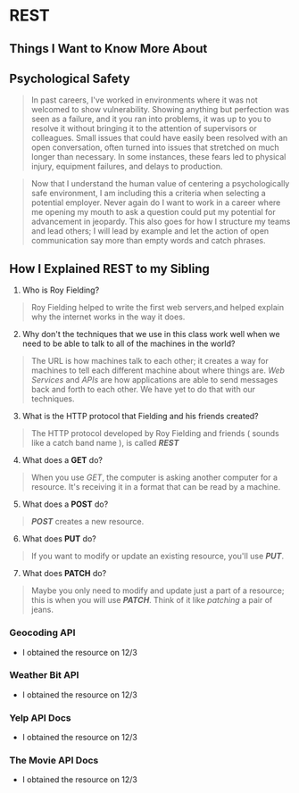 # REST

## Things I Want to Know More About

## Psychological Safety

> In past careers, I've worked in environments where it was not welcomed to show vulnerability. Showing anything but perfection was seen as a failure, and it you ran into problems, it was up to you to resolve it without bringing it to the attention of supervisors or colleagues. Small issues that could have easily been resolved with an open conversation, often turned into issues that stretched on much longer than necessary. In some instances, these fears led to physical injury, equipment failures, and delays to production.

> Now that I understand the human value of centering a psychologically safe environment, I am including this a criteria when selecting a potential employer. Never again do I want to work in a career where me opening my mouth to ask a question could put my potential for advancement in jeopardy. This also goes for how I structure my teams and lead others; I will lead by example and let the action of open communication say more than empty words and catch phrases. 

## How I Explained REST to my Sibling

1. Who is Roy Fielding?

> Roy Fielding helped to write the first web servers,and helped explain why the internet works in the way it does.

2. Why don't the techniques that we use in this class work well when we need to be able to talk to all of the machines in the world?

> The URL is how machines talk to each other; it creates a way for machines to tell each different machine about where things are.
> *Web Services* and *APIs* are how applications are able to send messages back and forth to each other. We have yet to do that with our techniques.

3. What is the HTTP protocol that Fielding and his friends created?

> The HTTP protocol developed by Roy Fielding and friends ( sounds like a catch band name ), is called ***REST***

4. What does a **GET** do?

> When you use *GET*, the computer is asking another computer for a resource. It's receiving it in a format that can be read by a machine.

5. What does a **POST** do?

> ***POST*** creates a new resource.

6. What does **PUT** do?

> If you want to modify or update an existing resource, you'll use ***PUT***. 

7. What does **PATCH** do?

> Maybe you only need to modify and update just a part of a resource; this is when you will use ***PATCH***. Think of it like *patching* a pair of jeans.

### Geocoding API

- I obtained the resource on 12/3

### Weather Bit API

- I obtained the resource on 12/3

### Yelp API Docs

- I obtained the resource on 12/3

### The Movie API Docs

- I obtained the resource on 12/3